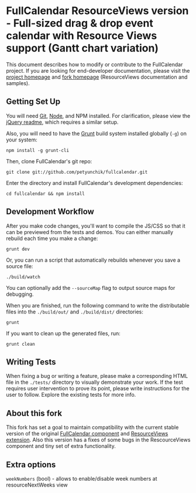 FullCalendar ResourceViews version - Full-sized drag & drop event calendar with Resource Views support (Gantt chart variation)
====================================================

This document describes how to modify or contribute to the FullCalendar project.
If you are looking for end-developer documentation, please visit
the [project homepage](http://arshaw.com/fullcalendar/) and [fork homepage](http://tux.fi/~jarnok/fullcalendar-resourceviews/) (ResourceViews documentation and samples).


Getting Set Up
--------------

You will need [Git](http://git-scm.com/), [Node](http://nodejs.org/), and NPM installed.
For clarification, please view the
[jQuery readme](https://github.com/jquery/jquery/blob/master/README.md#what-you-need-to-build-your-own-jquery),
which requires a similar setup.

Also, you will need to have the [Grunt](http://gruntjs.com/) build system installed globally (`-g`) on your system:

	npm install -g grunt-cli

Then, clone FullCalendar's git repo:

	git clone git://github.com/petyunchik/fullcalendar.git

Enter the directory and install FullCalendar's development dependencies:

	cd fullcalendar && npm install


Development Workflow
--------------------

After you make code changes, you'll want to compile the JS/CSS so that it can be previewed from the tests and demos.
You can either manually rebuild each time you make a change:

	grunt dev

Or, you can run a script that automatically rebuilds whenever you save a source file:

	./build/watch

You can optionally add the `--sourceMap` flag to output source maps for debugging.

When you are finished, run the following command to write the distributable files into the `./build/out/`
and `./build/dist/` directories:

	grunt

If you want to clean up the generated files, run:

	grunt clean


Writing Tests
-------------

When fixing a bug or writing a feature, please make a corresponding HTML file in the `./tests/` directory
to visually demonstrate your work. If the test requires user intervention to prove its point, please write
instructions for the user to follow. Explore the existing tests for more info.

About this fork
-------------
This fork has set a goal to maintain compatibility with the current stable version of the original [FullCalendar component](https://github.com/arshaw/fullcalendar) and [ResourceViews extension](https://github.com/jarnokurlin/fullcalendar).
Also this version has a fixes of some bugs in the RescourceViews component and tiny set of extra functionality.

Extra options
-------------
`weekNumbers` (bool) - allows to enable/disable week numbers at resourceNextWeeks view
